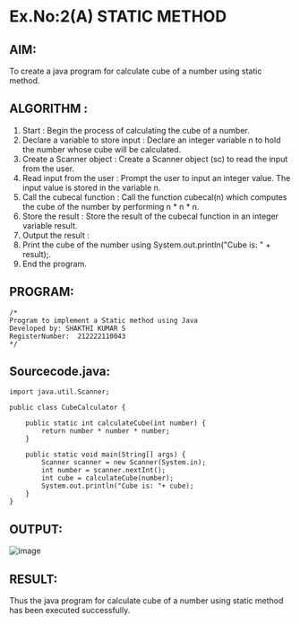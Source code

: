 # Ex.No:2(A)  STATIC METHOD

## AIM:
To create a java program for calculate cube of a number using static method.

## ALGORITHM :
1.  Start : Begin the process of calculating the cube of a number.
2.	Declare a variable to store input : Declare an integer variable n to hold the number whose cube will be calculated.
3.	Create a Scanner object : Create a Scanner object (sc) to read the input from the user.
4.	Read input from the user : Prompt the user to input an integer value. The input value is stored in the variable n.
5.	Call the cubecal function : Call the function cubecal(n) which computes the cube of the number by performing n * n * n.
6.	Store the result : Store the result of the cubecal function in an integer variable result.
7.	Output the result :
8.	Print the cube of the number using System.out.println("Cube is: " + result);.
9.	End the program.




## PROGRAM:
 ```
/*
Program to implement a Static method using Java
Developed by: SHAKTHI KUMAR S
RegisterNumber:  212222110043
*/
```

## Sourcecode.java:

```
import java.util.Scanner;

public class CubeCalculator {

    public static int calculateCube(int number) {
        return number * number * number;
    }

    public static void main(String[] args) {
        Scanner scanner = new Scanner(System.in);
        int number = scanner.nextInt();
        int cube = calculateCube(number);
        System.out.println("Cube is: "+ cube);
    }
}
```





## OUTPUT:
![image](https://github.com/user-attachments/assets/447295af-86fe-42be-adf1-f3b1b6077c20)



## RESULT:
Thus the java program for calculate cube of a number using static method has been executed successfully.

